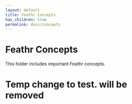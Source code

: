 ```yaml
---
layout: default
title: Feathr Concepts
has_children: true
permalink: docs/concepts
---
```

# Feathr Concepts

This folder includes important Feathr concepts.

# Temp change to test. will be removed